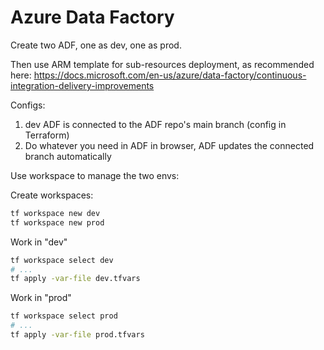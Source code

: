 # Azure Data Factory

Create two ADF, one as dev, one as prod.

Then use ARM template for sub-resources deployment, as recommended here: https://docs.microsoft.com/en-us/azure/data-factory/continuous-integration-delivery-improvements

Configs:

1. dev ADF is connected to the ADF repo's main branch (config in Terraform)
2. Do whatever you need in ADF in browser, ADF updates the connected branch automatically






Use workspace to manage the two envs:

Create workspaces:

```sh
tf workspace new dev
tf workspace new prod
```

Work in "dev"

```sh
tf workspace select dev
# ...
tf apply -var-file dev.tfvars
```

Work in "prod"

```sh
tf workspace select prod
# ...
tf apply -var-file prod.tfvars
```